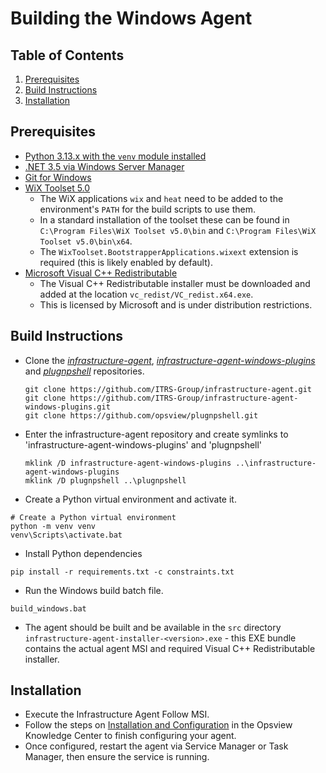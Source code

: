 # Building the Windows Agent
## Table of Contents
1. [Prerequisites](#Prerequisites)
2. [Build Instructions](#Build-Instructions)
3. [Installation](#Installation)

## Prerequisites
* [Python 3.13.x with the `venv` module installed](https://www.python.org/)
* [.NET 3.5 via Windows Server Manager](https://learn.microsoft.com/en-us/windows-hardware/manufacture/desktop/enable-net-framework-35-by-using-the-add-roles-and-features-wizard)
* [Git for Windows](https://git-scm.com/downloads/win)
* [WiX Toolset 5.0](https://github.com/wixtoolset/wix/)
  * The WiX applications `wix` and `heat` need to be added to the environment's `PATH` for the build scripts to use them.
  * In a standard installation of the toolset these can be found in `C:\Program Files\WiX Toolset v5.0\bin` and `C:\Program Files\WiX Toolset v5.0\bin\x64`.
  * The `WixToolset.BootstrapperApplications.wixext` extension is required (this is likely enabled by default).
* [Microsoft Visual C++ Redistributable](https://learn.microsoft.com/en-us/cpp/windows/latest-supported-vc-redist)
  * The Visual C++ Redistributable installer must be downloaded and added at the location `vc_redist/VC_redist.x64.exe`.
  * This is licensed by Microsoft and is under distribution restrictions.

## Build Instructions
* Clone the [_infrastructure-agent_](https://github.com/ITRS-Group/infrastructure-agent),
  [_infrastructure-agent-windows-plugins_](https://github.com/ITRS-Group/infrastructure-agent-windows-plugins) and
  [_plugnpshell_](https://github.com/opsview/plugnpshell) repositories.
  ```shell
  git clone https://github.com/ITRS-Group/infrastructure-agent.git
  git clone https://github.com/ITRS-Group/infrastructure-agent-windows-plugins.git
  git clone https://github.com/opsview/plugnpshell.git
  ```
* Enter the infrastructure-agent repository and create symlinks to
  'infrastructure-agent-windows-plugins' and 'plugnpshell'
  ```shell
  mklink /D infrastructure-agent-windows-plugins ..\infrastructure-agent-windows-plugins
  mklink /D plugnpshell ..\plugnpshell
  ```
* Create a Python virtual environment and activate it.
```
# Create a Python virtual environment
python -m venv venv
venv\Scripts\activate.bat
```
* Install Python dependencies
```
pip install -r requirements.txt -c constraints.txt
```
* Run the Windows build batch file.
```
build_windows.bat
```
* The agent should be built and be available in the `src` directory `infrastructure-agent-installer-<version>.exe` - this EXE bundle contains the actual agent MSI and required Visual C++ Redistributable installer.

## Installation
* Execute the Infrastructure Agent Follow MSI.
* Follow the steps on [Installation and Configuration](https://docs.itrsgroup.com/docs/opsview/current/install/opsview-infrastructure-agent-beta-installation/index.html#installation)
  in the Opsview Knowledge Center to finish configuring your agent.
* Once configured, restart the agent via Service Manager or Task Manager, then ensure the service is running.
